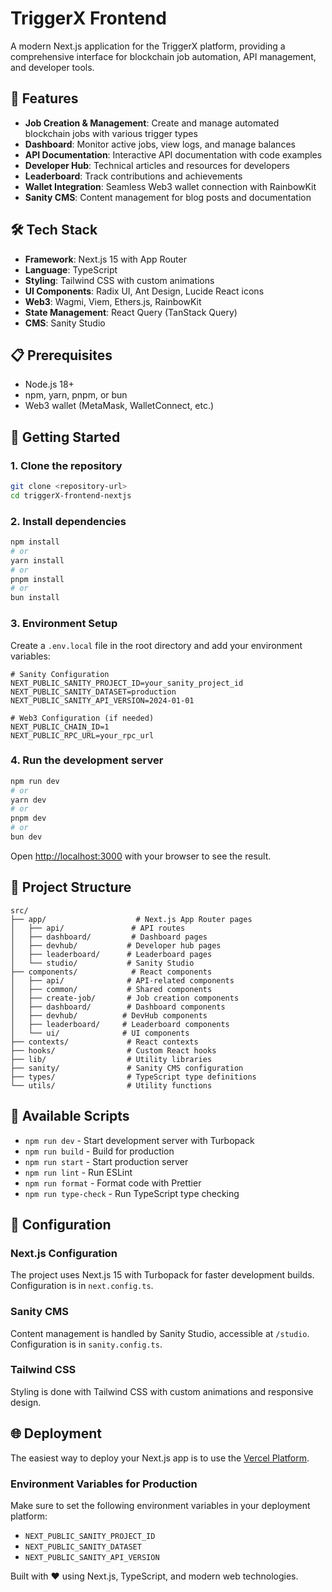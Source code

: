 # TriggerX Frontend

A modern Next.js application for the TriggerX platform, providing a comprehensive interface for blockchain job automation, API management, and developer tools.

## 🚀 Features

- **Job Creation & Management**: Create and manage automated blockchain jobs with various trigger types
- **Dashboard**: Monitor active jobs, view logs, and manage balances
- **API Documentation**: Interactive API documentation with code examples
- **Developer Hub**: Technical articles and resources for developers
- **Leaderboard**: Track contributions and achievements
- **Wallet Integration**: Seamless Web3 wallet connection with RainbowKit
- **Sanity CMS**: Content management for blog posts and documentation

## 🛠️ Tech Stack

- **Framework**: Next.js 15 with App Router
- **Language**: TypeScript
- **Styling**: Tailwind CSS with custom animations
- **UI Components**: Radix UI, Ant Design, Lucide React icons
- **Web3**: Wagmi, Viem, Ethers.js, RainbowKit
- **State Management**: React Query (TanStack Query)
- **CMS**: Sanity Studio

## 📋 Prerequisites

- Node.js 18+
- npm, yarn, pnpm, or bun
- Web3 wallet (MetaMask, WalletConnect, etc.)

## 🚀 Getting Started

### 1. Clone the repository

```bash
git clone <repository-url>
cd triggerX-frontend-nextjs
```

### 2. Install dependencies

```bash
npm install
# or
yarn install
# or
pnpm install
# or
bun install
```

### 3. Environment Setup

Create a `.env.local` file in the root directory and add your environment variables:

```env
# Sanity Configuration
NEXT_PUBLIC_SANITY_PROJECT_ID=your_sanity_project_id
NEXT_PUBLIC_SANITY_DATASET=production
NEXT_PUBLIC_SANITY_API_VERSION=2024-01-01

# Web3 Configuration (if needed)
NEXT_PUBLIC_CHAIN_ID=1
NEXT_PUBLIC_RPC_URL=your_rpc_url
```

### 4. Run the development server

```bash
npm run dev
# or
yarn dev
# or
pnpm dev
# or
bun dev
```

Open [http://localhost:3000](http://localhost:3000) with your browser to see the result.

## 📁 Project Structure

```
src/
├── app/                    # Next.js App Router pages
│   ├── api/               # API routes
│   ├── dashboard/         # Dashboard pages
│   ├── devhub/           # Developer hub pages
│   ├── leaderboard/      # Leaderboard pages
│   └── studio/           # Sanity Studio
├── components/            # React components
│   ├── api/              # API-related components
│   ├── common/           # Shared components
│   ├── create-job/       # Job creation components
│   ├── dashboard/        # Dashboard components
│   ├── devhub/          # DevHub components
│   ├── leaderboard/     # Leaderboard components
│   └── ui/              # UI components
├── contexts/             # React contexts
├── hooks/                # Custom React hooks
├── lib/                  # Utility libraries
├── sanity/               # Sanity CMS configuration
├── types/                # TypeScript type definitions
└── utils/                # Utility functions
```

## 🎯 Available Scripts

- `npm run dev` - Start development server with Turbopack
- `npm run build` - Build for production
- `npm run start` - Start production server
- `npm run lint` - Run ESLint
- `npm run format` - Format code with Prettier
- `npm run type-check` - Run TypeScript type checking

## 🔧 Configuration

### Next.js Configuration

The project uses Next.js 15 with Turbopack for faster development builds. Configuration is in `next.config.ts`.

### Sanity CMS

Content management is handled by Sanity Studio, accessible at `/studio`. Configuration is in `sanity.config.ts`.

### Tailwind CSS

Styling is done with Tailwind CSS with custom animations and responsive design.

## 🌐 Deployment

The easiest way to deploy your Next.js app is to use the [Vercel Platform](https://vercel.com/new?utm_medium=default-template&filter=next.js&utm_source=create-next-app&utm_campaign=create-next-app-readme).

### Environment Variables for Production

Make sure to set the following environment variables in your deployment platform:

- `NEXT_PUBLIC_SANITY_PROJECT_ID`
- `NEXT_PUBLIC_SANITY_DATASET`
- `NEXT_PUBLIC_SANITY_API_VERSION`

Built with ❤️ using Next.js, TypeScript, and modern web technologies.
